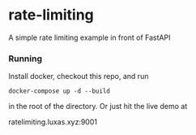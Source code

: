# rate-limiting
A simple rate limiting example in front of FastAPI

### Running
Install docker, checkout this repo, and run
```
docker-compose up -d --build
```
in the root of the directory. Or just hit the live demo at 

ratelimiting.luxas.xyz:9001
